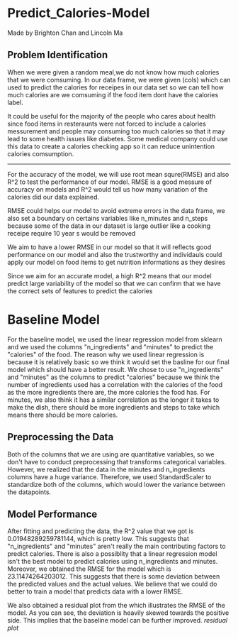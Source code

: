 
# Predict_Calories-Model
Made by Brighton Chan and Lincoln Ma


## Problem Identification
When we were given a random meal,we do not know how much calories that we were
comsuming. In our data frame, we were given (cols) which can used to predict
the calories for receipes in our data set so we can tell how much calories are
we comsuming if the food item dont have the calories label.

It could be useful for the majority of the people who cares about health since
food items in resteraunts were not forced to include a calories messurement and 
people may consuming too much calories so that it may lead to some health 
issues like diabetes. Some medical company could use this data to create a 
calories checking app so it can reduce unintention calories comsumption.

---

For the accuracy of the model, we will use root mean squre(RMSE) and also R^2 to test the performance of our model. RMSE is a good messure of accuracy on models and R^2 would tell us how many variation of the calories did our data explained.

RMSE could helps our model to avoid extreme errors in the data frame, we also set a boundary on certains variables like n_minutes and n_steps because some of the data in our dataset is large outlier like a cooking receipe require 10 year s would be removed

We aim to have a lower RMSE in our model so that it will reflects good performance on our model and also the trustworthy and individauls could apply our model on food items to get nutrition informations as they desires

Since we aim for an accurate model, a high R^2 means that our model predict large variability of the model so that we can confirm that we have the correct sets of features to predict the calories

# Baseline Model
For the baseline model, we used the linear regression model from sklearn and we used the columns "n_ingredients" and "minutes" to predict the "calories" of the food. The reason why we used linear regression is because it is relatively basic so we think it would set the basline for our final model which should have a better result. We chose to use "n_ingredients" and "minutes" as the columns to predict "calories" because we think the number of ingredients used has a correlation with the calories of the food as the more ingredients there are, the more calories the food has. For minutes, we also think it has a similar correlation as the longer it takes to make the dish, there should be more ingredients and steps to take which means there should be more calories.


## Preprocessing the Data
Both of the columns that we are using are quantitative variables, so we don't have to conduct preprocessing that transforms categorical variables. However, we realized that the data in the minutes and n_ingredients columns have a huge variance. Therefore, we used StandardScaler to standardize both of the columns, which would lower the variance between the datapoints.


## Model Performance
After fitting and predicting the data, the R^2 value that we got is 0.01948289259781144, which is pretty low. This suggests that "n_ingredients" and "minutes" aren't really the main contributing factors to predict calories. There is also a possiblity that a linear regression model isn't the best model to predict calories using n_ingredients and minutes. Moreover, we obtained the RMSE for the model which is 23.11474264203012. This suggests that there is some deviation between the predicted values and the actual values. We believe that we could do better to train a model that predicts data with a lower RMSE.




We also obtained a residual plot from the which illustrates the RMSE of the model. As you can see, the deviation is heavily skewed towards the positive side. This implies that the baseline model can be further improved.
*residual plot*

